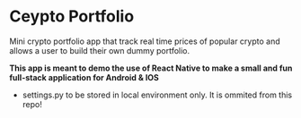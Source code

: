 # Ceypto Portfolio
Mini crypto portfolio app that track real time prices of popular crypto and allows a user to build their own dummy portfolio.

**This app is meant to demo the use of React Native to make a small and fun full-stack application for Android & IOS**

* settings.py to be stored in local environment only. It is ommited from this repo!
